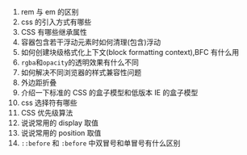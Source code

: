 1. rem 与 em 的区别
2. css 的引入方式有哪些
3. CSS 有哪些继承属性
4. 容器包含若干浮动元素时如何清理(包含)浮动
5. 如何创建块级格式化上下文(block formatting context),BFC 有什么用
6. `rgba`和`opacity`的透明效果有什么不同
7. 如何解决不同浏览器的样式兼容性问题
8. 外边距折叠
9. 介绍一下标准的 CSS 的盒子模型和低版本 IE 的盒子模型
10. css 选择符有哪些
11. CSS 优先级算法
12. 说说常用的 display 取值
13. 说说常用的 position 取值
14. `::before` 和 `:before` 中双冒号和单冒号有什么区别
